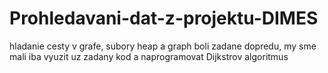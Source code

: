 # Prohledavani-dat-z-projektu-DIMES
hladanie cesty v grafe, subory heap a graph boli zadane dopredu, my sme mali iba vyuzit uz zadany kod a naprogramovat Dijkstrov algoritmus
